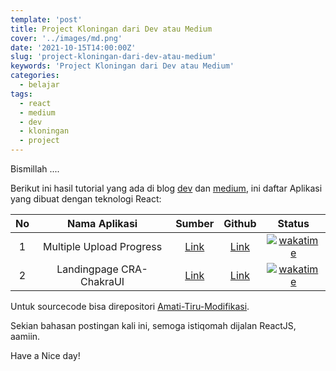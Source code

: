 ```yaml
---
template: 'post'
title: Project Kloningan dari Dev atau Medium
cover: '../images/md.png'
date: '2021-10-15T14:00:00Z'
slug: 'project-kloningan-dari-dev-atau-medium'
keywords: 'Project Kloningan dari Dev atau Medium'
categories:
  - belajar
tags:
  - react
  - medium
  - dev
  - kloningan
  - project
---
```


Bismillah ....

Berikut ini hasil tutorial yang ada di blog [dev](https://dev.to/) dan [medium](https://medium.com/), ini daftar Aplikasi yang dibuat dengan teknologi React:

|  No   |      Nama Aplikasi       |                                                       Sumber                                                       |                              Github                              |                                                                                                                         Status                                                                                                                          |
| :---: | :----------------------: | :----------------------------------------------------------------------------------------------------------------: | :--------------------------------------------------------------: | :-----------------------------------------------------------------------------------------------------------------------------------------------------------------------------------------------------------------------------------------------------: |
|   1   | Multiple Upload Progress | [Link](https://dev.to/devinekadeni/how-to-upload-multiple-file-with-progress-bar-reactjs-redux-and-expressjs-4hb3) | [Link](https://github.com/amati-tiru-modifikasi/upload-progress) | [![wakatime](https://wakatime.com/badge/user/68c213cd-13a4-4383-895c-d9fa85106cb4/project/5562e69f-0c53-4f56-84a6-d3b74ea80a75.svg)](https://wakatime.com/badge/user/68c213cd-13a4-4383-895c-d9fa85106cb4/project/5562e69f-0c53-4f56-84a6-d3b74ea80a75) |
|   2  | Landingpage CRA-ChakraUI | [Link](https://dev.to/devinekadeni/how-to-upload-multiple-file-with-progress-bar-reactjs-redux-and-expressjs-4hb3) | [Link](https://github.com/amati-tiru-modifikasi/upload-progress) | [![wakatime](https://wakatime.com/badge/user/68c213cd-13a4-4383-895c-d9fa85106cb4/project/704b0aae-5b9f-432e-8c6a-2bed8e7c96bc.svg)](https://wakatime.com/badge/user/68c213cd-13a4-4383-895c-d9fa85106cb4/project/704b0aae-5b9f-432e-8c6a-2bed8e7c96bc) |

Untuk sourcecode bisa direpositori [Amati-Tiru-Modifikasi](https://github.com/amati-tiru-modifikasi).

Sekian bahasan postingan kali ini, semoga istiqomah dijalan ReactJS, aamiin.

Have a Nice day!
